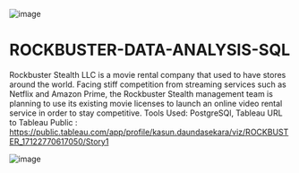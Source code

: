 ![image](https://github.com/user-attachments/assets/7ed24164-cb9c-42eb-beac-86c4f49e25d8)

# ROCKBUSTER-DATA-ANALYSIS-SQL
Rockbuster Stealth LLC is a movie rental company that used to have  stores around the world. Facing stiff competition from streaming  services such as Netflix and Amazon Prime, the Rockbuster Stealth  management team is planning to use its existing movie licenses to  launch an online video rental service in order to stay competitive.
Tools Used: PostgreSQl, Tableau
URL to Tableau Public : https://public.tableau.com/app/profile/kasun.daundasekara/viz/ROCKBUSTER_17122770617050/Story1

![image](https://github.com/user-attachments/assets/cb3b4aa4-a1c4-4dc3-9707-50e8890156a6)



